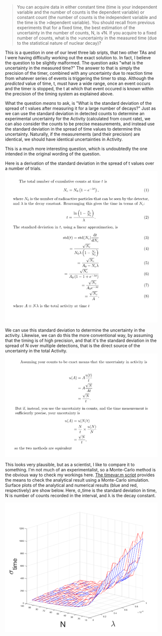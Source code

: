 ﻿
>You can acquire data in either constant time (time is your independent variable and the number of counts is 
>the dependent variable) or constant count (the number of counts is the independent variable and the time is the >dependent variable). You should recall from previous experiments that for a fixed time, the best estimation of 
>the uncertainty in the number of counts, N, is √N. If you acquire to a fixed number of counts, what is the >uncertainty in the measured time (due to the statistical nature of nuclear decay)?

This is a question in one of our level three lab sripts, that two other TAs and I were having difficulty working out the exact solution to. In fact, I believe the question to be slightly malformed. The question asks "what is the uncertainty in the measured time?" The answer to that is simply the precision of the timer, combined with any uncertainty due to reaction time from whatever series of events is triggering the timer to stop. Although the *predicted* value of time, t, must have a wide range, once an event occurs and the timer is stopped, the t at which that event occured is known within the precision of the timing system as explained above.

What the question *means* to ask, is "What is the standard deviation of the spread of t values after measuring it for a large number of decays?" Just as we can use the standard deviation in detected counts to determine an experimental uncertainty for the Activity (calculated from count rate), we can also consider the counts to be precise measurements, and instead use the standard deviation in the spread of time values to determine this uncertainty. Naturally, if the measurements (and their precision) are identical, we should have identical uncertainties in Activity.

This is a much more interesting question, which is undoubtedly the one intended in the original wording of the question. 

Here is a derivation of the standard deviation in the spread of t values over a number of trials.
![uncertainty caluclation](std_t.png)

We can use this standard deviation to determine the uncertainty in the activity. Likewise, we can do this the more conventional way, by assuming that the timing is of high precision, and that it's the standard deviation in the spread of N over multiple detections, that is the direct source of the uncertainty in the total Activity.
![uncertainty caluclation](uncertainties.png)

This looks very plausible, but as a scientist, I like to compare it to something. I'm not much of an experimentalist, so a Monte-Carlo method is the obvious way to check my workings here. [The timevar.m script](timevar.m) provides the means to check the analytical result using a Monte-Carlo simulation. Surface plots of the analytical and numerical results (blue and red, respectively) are show below. Here, σ_time is the standard deviation in time, N is number of counts recorded in the interval, and λ is the decay constant. 

![analytical-numerical](timevar.png)